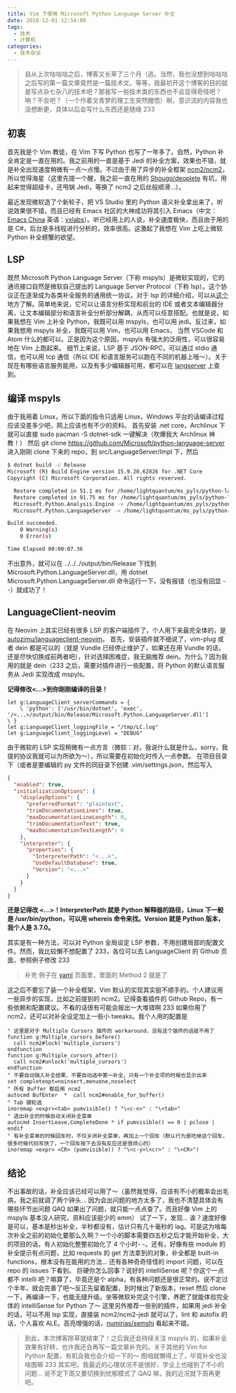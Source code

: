 ```yaml
---
title: Vim 下使用 Microsoft Python Language Server 补全
date: 2018-12-01 12:54:00
tags:
  - 技术
  - 计算机
categories:
  - 技术杂谈
---
```


> 自从上次咕咕咕之后，博客又长草了三个月（逃。当然，我也没想到咕咕咕之后写的第一篇文章竟然是一篇技术文。等等，我最初开这个博客的目的就是写点杂七杂八的技术吧？那我写一些技术类的东西也不会显得奇怪吧？呐？不会吧？（一个作着文青梦的理工生突然醒悟）啊，意识流的内容我也没想断更，具体以后会写什么东西还是随缘 233

## 初衷
首先我是个 Vim 教徒，在 Vim 下写 Python 也写了一年多了。自然，Python 补全肯定是一直在用的。我之前用的一直是基于 Jedi 的补全方案，效果也不错，就是补全出现速度稍微有一点～点慢。不过由于用了异步的补全框架 [ncm2/ncm2](https://github.com/ncm2/ncm2)，所以觉得海星（这里先提一个醒，我之前一直在用的 [Shougo/deoplete](https://github.com/Shougo/deoplete.nvim) 有坑，用起来觉得超级卡，还甩锅 Jedi，等换了 ncm2 之后丝般顺滑...）。

<!-- more -->

最近发现微软造了个新轮子，把 VS Studio 里的 Python 语义补全拿出来了，听说效果很不错，而且已经有 Emacs 社区的大神成功将其引入 Emacs（中文：[Emacs China](https://emacs-china.org/t/microsoft-python-language-server/7665) 英语：[vxlabs](https://vxlabs.com/2018/11/19/configuring-emacs-lsp-mode-and-microsofts-visual-studio-code-python-language-server/)）。听已经用上的人说，补全速度极快，而且由于用的是 C#，后台是多线程进行分析的，效率很高。这激起了我想在 Vim 上吃上微软 Python 补全螃蟹的欲望。

## LSP
既然 Microsoft Python Language Server（下称 mspyls）是微软实现的，它的通讯接口自然是微软自己提出的 Language Server Protocol（下称 lsp）。这个协议正在逐渐成为各类补全服务的通用统一协议。对于 lsp 的详细介绍，可以从[这个](https://langserver.org/)地方了解。简单地来说，它可以让语言分析实现和前台的 IDE 或者文本编辑器分离，让文本编辑部分和语言补全分析部分解耦，从而可以任意搭配。也就是说，如果我想在 Vim 上补全 Python，我既可以用 mspyls，也可以用 jedi。反过来，如果我想用 mspyls 补全，我既可以用 Vim，也可以用 Emacs， 当然 VSCode 和 Atom 什么的都可以。正是因为这个原因，mspyls 有强大的泛用性，可以很容易地在 Vim 上跑起来。
细节上来说，LSP 基于 JSON-RPC，可以通过 stdio 通信，也可以用 tcp 通信（所以 IDE 和语言服务可以跑在不同的机器上哦～）。关于现在有哪些语言服务能用，以及有多少编辑器可用，都可以在 [langserver](https://langserver.org/) 上查到。

## 编译 mspyls
由于我用着 Linux，所以下面的指令只适用 Linux，Windows 平台的话编译过程应该没差多少吧，网上应该也有不少的资料。
首先安装 .net core，Archlinux 下就可以直接 sudo pacman -S dotnet-sdk 一键解决（吹爆我大 Archlinux 神教！）
然后 git clone https://github.com/Microsoft/python-language-server
进入刚刚 clone 下来的 repo，到 src/LanguageServer/Impl 下，然后

``` bash
$ dotnet build -c Release
Microsoft (R) Build Engine version 15.9.20.62826 for .NET Core
Copyright (C) Microsoft Corporation. All rights reserved.

  Restore completed in 51.1 ms for /home/lightquantum/ms_pyls/python-language-server/src/Analysis/Engine/Impl/Microsoft.Python.Analysis.Engine.csproj.
  Restore completed in 91.75 ms for /home/lightquantum/ms_pyls/python-language-server/src/LanguageServer/Impl/Microsoft.Python.LanguageServer.csproj.
  Microsoft.Python.Analysis.Engine -> /home/lightquantum/ms_pyls/python-language-server/output/bin/Release/Microsoft.Python.Analysis.Engine.dll
  Microsoft.Python.LanguageServer -> /home/lightquantum/ms_pyls/python-language-server/output/bin/Release/Microsoft.Python.LanguageServer.dll

Build succeeded.
    0 Warning(s)
    0 Error(s)

Time Elapsed 00:00:07.36
```

不出意外，就可以在 ../../../output/bin/Release 下找到 Microsoft.Python.LanguageServer.dll，用 dotnet Microsoft.Python.LanguageServer.dll 命令运行一下，没有报错（也没有回显 - -）就成功了！

## LanguageClient-neovim
在 Neovim 上其实已经有很多 LSP 的客户端插件了，个人用下来最完全体的，是 [autozimu/languageclient-neovim](https://github.com/autozimu/languageclient-neovim)。
首先，安装插件就不细说了，vim-plug 或者 dein 都是可以的（就是 Vundle 已经停止维护了，如果还在用 Vundle 的话，还是尽快切换成前两者吧），针对选择困难症，我无脑推荐 dein。为什么？因为我用的就是 dein（233
之后，需要对插件进行一些配置，将 Python 的默认语言服务从 Jedi 实现改成 mspyls。

**记得修改<...>到你刚刚编译的目录！**

```
let g:LanguageClient_serverCommands = {
    \ 'python': ['/usr/bin/dotnet', 'exec', '/<...>/output/bin/Release/Microsoft.Python.LanguageServer.dll']
\ }
let g:LanguageClient_loggingFile = "/tmp/LC.log"
let g:LanguageClient_loggingLevel = "DEBUG"
```

由于微软的 LSP 实现稍微有一点方言（微软：对，我说什么就是什么，sorry，我提的协议我就可以为所欲为～），所以需要在初始化时传入一点参数。
在项目目录下（或者是要编辑的 py 文件的同目录下创建 .vim/settings.json，然后写入

```json
{
  "enabled": true,
  "initializationOptions": {
    "displayOptions": {
      "preferredFormat": "plaintext",
      "trimDocumentationLines": true,
      "maxDocumentationLineLength": 0,
      "trimDocumentationText": true,
      "maxDocumentationTextLength": 0
    },
    "interpreter": {
      "properties": {
        "InterpreterPath": "<...>",
        "UseDefaultDatabase": true,
        "Version": "<...>"
      }
    }
  }
}
```

**还是记得改 <...>！InterpreterPath 就是 Python 解释器的路径，Linux 下一般是 /usr/bin/python，可以用 whereis 命令来找。Version 就是 Python 版本，我个人是 3.7.0。**

其实是有一种方法，可以对 Python 全局设定 LSP 参数，不用创建局部的配置文件。然而，我比较懒不想配置了 233，各位可以去 LanguageClient 的 Github 页面，参照例子修改 233

> 补充 例子在 [yaml](https://github.com/autozimu/LanguageClient-neovim/wiki/yaml-language-server) 页面里，里面的 Method 2 就是了

这之后不要忘了装一个补全框架，Vim 默认的实现其实挺不顺手的。个人建议用一些异步的实现，比如之前提到的 ncm2。记得查看插件的 Github Repo，有一些依赖和配置建议。不看的话很有可能会报出一大堆错啊 233
如果你用了 ncm2，还可以对补全设定加上一些小 tweaks。我个人用的配置是

```
" 这里是对于 Multiple Cursors 插件的 workaround，没有这个插件的话就不用了
function g:Multiple_cursors_before()
  call ncm2#lock('multiple_cursors')
endfunction
function g:Multiple_cursors_after()
  call ncm2#unlock('multiple_cursors')
endfunction
" 不要自动插入补全结果，不要自动选中第一补全，只有一个补全项的时候也显示出来
set completeopt=noinsert,menuone,noselect
" 所有 Buffer 都启用 ncm2
autocmd BufEnter  *  call ncm2#enable_for_buffer()
" Tab 键轮选
inoremap <expr><tab> pumvisible() ? "\<c-n>" : "\<tab>"
" 退出补全的时候自动关闭补全菜单
autocmd InsertLeave,CompleteDone * if pumvisible() == 0 | pclose | endif
" 有补全菜单的时候回车时，不仅关闭补全菜单，再加上一个回车（默认行为是吃掉这个回车，很多时候代码写快了，一个回车按下去没有反应还是很烦心的）
inoremap <expr> <CR> (pumvisible() ? "\<c-y>\<cr>" : "\<CR>")
```

## 结论
不出事故的话，补全应该已经可以用了～（虽然我觉得，应该有不小的概率会出毛病，我之前就调了两个钟头... 因为会出问题的地方太多了，我也不清楚具体会有哪些环节出问题 QAQ 如果出了问题，就只能一点点查了。而且好像 Vim 上的 mspyls 基本没人研究，资料应该挺少的 emm）
试了一下，发现... 诶？速度好像是可以，基本是秒出补全，半秒都没有，估计只有几十毫秒的 lag。可是这为啥每次补全之前的初始化要那么久啊？一个小的脚本需要四五秒之后才能开始补全，大的项目的话，有人初始化整整初始化了 4 个小时- -。还有，好像有些 module 的补全提示有点问题，比如 requests 的 get 方法拿到的对象，补全都是 built-in functions，根本没有在能用的方法... 还有各种奇奇怪怪的 import 问题，可以在 repo 的 issues 下看到。
巨硬你怎么回事？说好的 intelliSense 呢？你这个一点都不 intelli 吧？嘛算了，毕竟还是个 alpha，有各种问题还是很正常的。说不定过个半年，就会完善了吧～反正先留着配置，到时候出了新版本，reset 然后 clone 一下，再编译一下，也能无缝升级。坐等微软补完这个引擎，养肥了就能体验完全体的 intelliSense for Python 了～
这里另外推荐一些别的插件，如果用 jedi 补全的话，可以不用 lsp 实现，直接装 ncm2/ncm2-jedi 就可以了，lint 和 autofix 的话，个人喜欢 ALE。高亮增强的话，[numirias/semshi](https://github.com/numirias/semshi) 看起来不错。

> 到此，本次博客除草就结束了！之后我还会持续关注 mspyls 的，如果补全效果有好转，也许我还会再写一篇文章补充的。关于其他的 Vim for Python 配置，有机会我也会介绍一下的～ 图咱就懒得上了，毕竟补全也没啥图嘛 233
> 其实吧，我最近的心理状况不是很好，学业上也碰到了不小的问题... 说不定下周又要切换到忧郁模式了 QAQ 嘛，我的近况就下周再更吧。
